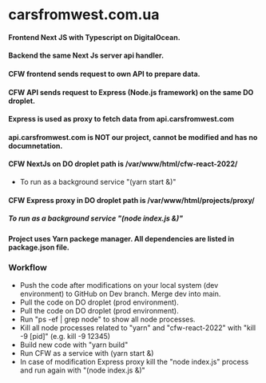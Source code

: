 # carsfromwest.com.ua
#### Frontend Next JS with Typescript on DigitalOcean.
#### Backend the same Next Js server api handler.
#### CFW frontend sends request to own API to prepare data.    
#### CFW API sends request to Express (Node.js framework) on the same DO droplet.
#### Express is used as proxy to fetch data from api.carsfromwest.com


#### api.carsfromwest.com is NOT our project, cannot be modified and has no documnetation.


#### CFW NextJs on DO droplet path is /var/www/html/cfw-react-2022/
 - To run as a background service "(yarn start &)"


#### CFW Express proxy in DO droplet path is /var/www/html/projects/proxy/
##### To run as a background service "(node index.js &)"


#### Project uses Yarn packege manager. All dependencies are listed in package.json file.


### Workflow
 - Push the code after modifications on your local system (dev environment) to GitHub on Dev branch. Merge dev into main.
 - Pull the code on DO droplet (prod environment).
 - Pull the code on DO droplet (prod environment).
 - Run "ps -ef | grep node" to show all node processes.
 - Kill all node processes related to "yarn" and "cfw-react-2022" with "kill -9 [pid]" (e.g. kill -9 12345)
 - Build new code with "yarn build"
 - Run CFW as a service with (yarn start &)
 - In case of modification Express proxy kill the "node index.js" process and run again with "(node index.js &)"
